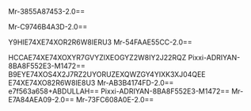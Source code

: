 

Mr-3855A87453-2.0==

Mr-C9746B4A3D-2.0==

Y9HIE74XE74XOR2R6W8IERU3
Mr-54FAAE55CC-2.0==

HCCAE74XE74XOXYR7GVYZIXEOGYZ2W8IY2J22RQZ
Pixxi-ADRIYAN-8BA8F552E3-M1472==
B9EYE74XOS4X2J7RZ2UYORUZEXQWZGY4YIXK3XJ04QEE
E74XE74XO82R6W8IE8U3
Mr-AB3B4174FD-2.0==
e7f563a658+ABDULLAH==
Pixxi-ADRIYAN-8BA8F552E3-M1472==
Mr-E7A84AEA09-2.0==
Mr-73FC608A0E-2.0==
